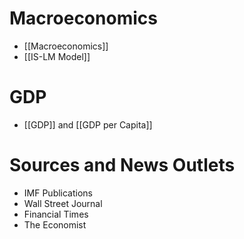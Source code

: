 # Macroeconomics
- [[Macroeconomics]]
- [[IS-LM Model]]
# GDP
- [[GDP]] and [[GDP per Capita]]

# Sources and News Outlets
- IMF Publications
- Wall Street Journal
- Financial Times
- The Economist